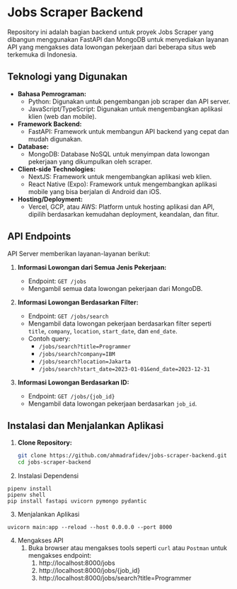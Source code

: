 # Jobs Scraper Backend

Repository ini adalah bagian backend untuk proyek Jobs Scraper yang dibangun menggunakan FastAPI dan MongoDB untuk menyediakan layanan API yang mengakses data lowongan pekerjaan dari beberapa situs web terkemuka di Indonesia.

## Teknologi yang Digunakan

- **Bahasa Pemrograman:**
  - Python: Digunakan untuk pengembangan job scraper dan API server.
  - JavaScript/TypeScript: Digunakan untuk mengembangkan aplikasi klien (web dan mobile).
- **Framework Backend:**
  - FastAPI: Framework untuk membangun API backend yang cepat dan mudah digunakan.
- **Database:**
  - MongoDB: Database NoSQL untuk menyimpan data lowongan pekerjaan yang dikumpulkan oleh scraper.
- **Client-side Technologies:**
  - NextJS: Framework untuk mengembangkan aplikasi web klien.
  - React Native (Expo): Framework untuk mengembangkan aplikasi mobile yang bisa berjalan di Android dan iOS.
- **Hosting/Deployment:**
  - Vercel, GCP, atau AWS: Platform untuk hosting aplikasi dan API, dipilih berdasarkan kemudahan deployment, keandalan, dan fitur.

## API Endpoints

API Server memberikan layanan-layanan berikut:

1. **Informasi Lowongan dari Semua Jenis Pekerjaan:**
   - Endpoint: `GET /jobs`
   - Mengambil semua data lowongan pekerjaan dari MongoDB.

2. **Informasi Lowongan Berdasarkan Filter:**
   - Endpoint: `GET /jobs/search`
   - Mengambil data lowongan pekerjaan berdasarkan filter seperti `title`, `company`, `location`, `start_date`, dan `end_date`.
   - Contoh query:
     - `/jobs/search?title=Programmer`
     - `/jobs/search?company=IBM`
     - `/jobs/search?location=Jakarta`
     - `/jobs/search?start_date=2023-01-01&end_date=2023-12-31`

3. **Informasi Lowongan Berdasarkan ID:**
   - Endpoint: `GET /jobs/{job_id}`
   - Mengambil data lowongan pekerjaan berdasarkan `job_id`.

## Instalasi dan Menjalankan Aplikasi

1. **Clone Repository:**
   ```sh
   git clone https://github.com/ahmadrafidev/jobs-scraper-backend.git
   cd jobs-scraper-backend
   ```

2. Instalasi Dependensi
  ```
  pipenv install
  pipenv shell
  pip install fastapi uvicorn pymongo pydantic
  ```

3. Menjalankan Aplikasi 
  ```
  uvicorn main:app --reload --host 0.0.0.0 --port 8000
  ```

4. Mengakses API
   1. Buka browser atau mengakses tools seperti `curl` atau `Postman` untuk mengakses endpoint:
      1. http://localhost:8000/jobs
      2. http://localhost:8000/jobs/{job_id}
      3. http://localhost:8000/jobs/search?title=Programmer

